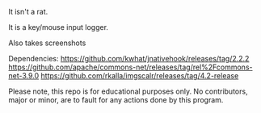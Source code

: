 It isn't a rat.

It is a key/mouse input logger.

Also takes screenshots

Dependencies:
https://github.com/kwhat/jnativehook/releases/tag/2.2.2
https://github.com/apache/commons-net/releases/tag/rel%2Fcommons-net-3.9.0
https://github.com/rkalla/imgscalr/releases/tag/4.2-release

Please note, this repo is for educational purposes only. No contributors, major or minor, are to fault for any actions done by this program.
